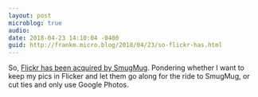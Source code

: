 ```yaml
---
layout: post
microblog: true
audio: 
date: 2018-04-23 14:10:04 -0400
guid: http://frankm.micro.blog/2018/04/23/so-flickr-has.html
---
```

So, [Flickr has been acquired by SmugMug](https://www.recode.net/2018/4/20/17264274/flickr-smugmug-yahoo-oath-verizon-deal-photo-sharing-service-mobile-instagram). Pondering whether I want to keep my pics in Flicker and let them go along for the ride to SmugMug, or cut ties and only use Google Photos.
